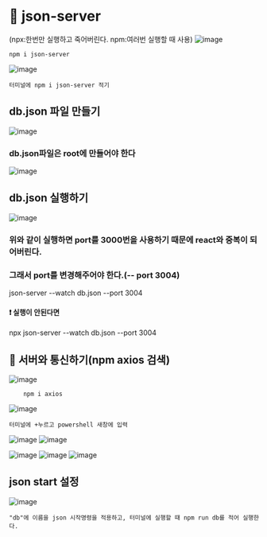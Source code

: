 # 🌸 json-server
(npx:한번만 실행하고 죽어버린다. npm:여러번 실행할 때 사용)
![image](https://github.com/hyejin192/react_basic/assets/129017064/14f8e131-817a-48d3-82bf-774fd3f3fd8f)

    npm i json-server
    
![image](https://github.com/hyejin192/react_basic/assets/129017064/60656823-280f-4824-bc8f-2955d8fb7308)

    터미널에 npm i json-server 적기
    
## db.json 파일 만들기    
![image](https://github.com/hyejin192/react_basic/assets/129017064/b5b313f4-3227-40b5-a879-1505b5efdfb5)

### db.json파일은 root에 만들어야 한다
![image](https://github.com/hyejin192/react_basic/assets/129017064/9d30acca-23d8-4488-968c-d7a1f23dd951)

## db.json 실행하기
![image](https://github.com/hyejin192/react_basic/assets/129017064/c26c8c5c-c62b-4864-8289-f0da348e4bc7)

### 위와 같이 실행하면 port를 3000번을 사용하기 때문에 react와 중복이 되어버린다. 
### 그래서 port를 변경해주어야 한다.(-- port 3004)

   json-server --watch db.json --port 3004 
   
   #### ❗ 실행이 안된다면
   npx json-server --watch db.json --port 3004

## 🧀 서버와 통신하기(npm axios 검색)
![image](https://github.com/hyejin192/react_basic/assets/129017064/f2bcb087-53c9-452f-963a-4b2a0c54e180)

        npm i axios
        
![image](https://github.com/hyejin192/react_basic/assets/129017064/4cbc32cd-d5e8-4b68-aabb-e99e5a8df43f)

    터미널에 +누르고 powershell 새창에 입력
![image](https://github.com/hyejin192/react_basic/assets/129017064/85599223-2537-42bc-9768-e05a2b75948d)
![image](https://github.com/hyejin192/react_basic/assets/129017064/14ff49d5-7f3b-4c9a-9eac-1a7c37f4e6f2)

![image](https://github.com/hyejin192/react_basic/assets/129017064/d95109e8-4982-44aa-9d61-283550b0f7e9)
![image](https://github.com/hyejin192/react_basic/assets/129017064/0bc2fcea-b426-49a5-82c0-ae3bddf683f1)
![image](https://github.com/hyejin192/react_basic/assets/129017064/75cb078b-5729-44f8-a66e-db7872df3e91)

## json start 설정
![image](https://github.com/hyejin192/react_basic/assets/129017064/84b9d1b6-7149-490f-a295-7952015ccd6f)

    "db"에 이름을 json 시작명령을 적용하고, 터미널에 실행할 때 npm run db를 적어 실행한다.



